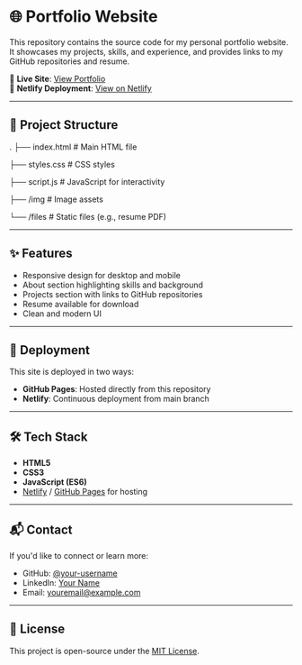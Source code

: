 # 🌐 Portfolio Website

This repository contains the source code for my personal portfolio website.  
It showcases my projects, skills, and experience, and provides links to my GitHub repositories and resume.

🔗 **Live Site**: [View Portfolio](https://acexedo.github.io/portfolio-website/)  
🔗 **Netlify Deployment**: [View on Netlify](https://acexedo.netlify.app/)

---

## 📂 Project Structure
.
├── index.html # Main HTML file

├── styles.css # CSS styles

├── script.js # JavaScript for interactivity

├── /img # Image assets

└── /files # Static files (e.g., resume PDF)

---

## ✨ Features

- Responsive design for desktop and mobile
- About section highlighting skills and background
- Projects section with links to GitHub repositories
- Resume available for download
- Clean and modern UI

---

## 🚀 Deployment

This site is deployed in two ways:
- **GitHub Pages**: Hosted directly from this repository  
- **Netlify**: Continuous deployment from main branch  

---

## 🛠️ Tech Stack

- **HTML5**
- **CSS3**
- **JavaScript (ES6)**
- [Netlify](https://www.netlify.com/) / [GitHub Pages](https://pages.github.com/) for hosting

---

## 📬 Contact

If you'd like to connect or learn more:

- GitHub: [@your-username](https://github.com/your-username)  
- LinkedIn: [Your Name](https://www.linkedin.com/in/your-link/)  
- Email: youremail@example.com  

---

## 📜 License

This project is open-source under the [MIT License](LICENSE).
